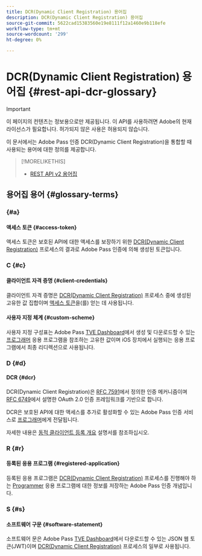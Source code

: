 ```yaml
---
title: DCR(Dynamic Client Registration) 용어집
description: DCR(Dynamic Client Registration) 용어집
source-git-commit: 5622cad15383560e19e8111f12a1460e9b118efe
workflow-type: tm+mt
source-wordcount: '299'
ht-degree: 0%

---
```


# DCR(Dynamic Client Registration) 용어집 {#rest-api-dcr-glossary}

>[!IMPORTANT]
>
> 이 페이지의 컨텐츠는 정보용으로만 제공됩니다. 이 API를 사용하려면 Adobe의 현재 라이선스가 필요합니다. 허가되지 않은 사용은 허용되지 않습니다.

이 문서에서는 Adobe Pass 인증 DCR(Dynamic Client Registration)을 통합할 때 사용되는 용어에 대한 정의를 제공합니다.

>[!MORELIKETHIS]
> 
> * [REST API v2 용어집](/help/authentication/integration-guide-programmers/rest-apis/rest-api-v2/rest-api-v2-glossary.md)

## 용어집 용어 {#glossary-terms}

### {#a}

#### 액세스 토큰 {#access-token}

액세스 토큰은 보호된 API에 대한 액세스를 보장하기 위한 [DCR(Dynamic Client Registration)](#dcr) 프로세스의 결과로 Adobe Pass 인증에 의해 생성된 토큰입니다.

### C {#c}

#### 클라이언트 자격 증명 {#client-credentials}

클라이언트 자격 증명은 [DCR(Dynamic Client Registration)](#dcr) 프로세스 중에 생성된 고유한 값 집합이며 [액세스 토큰](#access-token)을(를) 얻는 데 사용됩니다.

#### 사용자 지정 체계 {#custom-scheme}

사용자 지정 구성표는 Adobe Pass [TVE Dashboard](/help/authentication/integration-guide-programmers/rest-apis/rest-api-v2/rest-api-v2-glossary.md#tve-dashboard)에서 생성 및 다운로드할 수 있는 [프로그래머](/help/authentication/integration-guide-programmers/rest-apis/rest-api-v2/rest-api-v2-glossary.md#programmer) 응용 프로그램을 참조하는 고유한 값이며 iOS 장치에서 실행되는 응용 프로그램에서 최종 리디렉션으로 사용됩니다.

### D {#d}

#### DCR {#dcr}

DCR(Dynamic Client Registration)은 [RFC 7591](https://datatracker.ietf.org/doc/html/rfc7591)에서 정의한 인증 메커니즘이며 [RFC 6749](https://datatracker.ietf.org/doc/html/rfc6749)에서 설명한 OAuth 2.0 인증 프레임워크를 기반으로 합니다.

DCR은 보호된 API에 대한 액세스를 추가로 활성화할 수 있는 Adobe Pass 인증 서비스로 [프로그래머](/help/authentication/integration-guide-programmers/rest-apis/rest-api-v2/rest-api-v2-glossary.md#programmer)에게 전달됩니다.

자세한 내용은 [동적 클라이언트 등록 개요](/help/authentication/integration-guide-programmers/rest-apis/rest-api-dcr/dynamic-client-registration-overview.md) 설명서를 참조하십시오.

### R {#r}

#### 등록된 응용 프로그램 {#registered-application}

등록된 응용 프로그램은 [DCR(Dynamic Client Registration)](#dcr) 프로세스를 진행해야 하는 [Programmer](/help/authentication/integration-guide-programmers/rest-apis/rest-api-v2/rest-api-v2-glossary.md#programmer) 응용 프로그램에 대한 정보를 저장하는 Adobe Pass 인증 개념입니다.

### S {#s}

#### 소프트웨어 구문 {#software-statement}

소프트웨어 문은 Adobe Pass [TVE Dashboard](/help/authentication/integration-guide-programmers/rest-apis/rest-api-v2/rest-api-v2-glossary.md#tve-dashboard)에서 다운로드할 수 있는 JSON 웹 토큰(JWT)이며 [DCR(Dynamic Client Registration)](#dcr) 프로세스의 일부로 사용됩니다.
